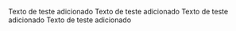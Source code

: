 Texto de teste adicionado
Texto de teste adicionado
Texto de teste adicionado
Texto de teste adicionado

